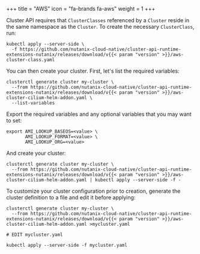 +++
title = "AWS"
icon = "fa-brands fa-aws"
weight = 1
+++

Cluster API requires that `ClusterClasses` referenced by a `Cluster` reside in the same namespace as the `Cluster`. To
create the necessary `ClusterClass`, run:

```shell
kubectl apply --server-side \
  -f https://github.com/nutanix-cloud-native/cluster-api-runtime-extensions-nutanix/releases/download/v{{< param "version" >}}/aws-cluster-class.yaml
```

You can then create your cluster. First, let's list the required variables:

```shell
clusterctl generate cluster my-cluster \
  --from https://github.com/nutanix-cloud-native/cluster-api-runtime-extensions-nutanix/releases/download/v{{< param "version" >}}/aws-cluster-cilium-helm-addon.yaml \
  --list-variables
```

Export the required variables and any optional variables that you may want to set:

```shell
export AMI_LOOKUP_BASEOS=<value> \
       AMI_LOOKUP_FORMAT=<value> \
       AMI_LOOKUP_ORG=<value>
```

And create your cluster:

```shell
clusterctl generate cluster my-cluster \
  --from https://github.com/nutanix-cloud-native/cluster-api-runtime-extensions-nutanix/releases/download/v{{< param "version" >}}/aws-cluster-cilium-helm-addon.yaml | kubectl apply --server-side -f -
```

To customize your cluster configuration prior to creation, generate the cluster definition to a file and edit it before applying:

```shell
clusterctl generate cluster my-cluster \
  --from https://github.com/nutanix-cloud-native/cluster-api-runtime-extensions-nutanix/releases/download/v{{< param "version" >}}/aws-cluster-cilium-helm-addon.yaml >mycluster.yaml

# EDIT mycluster.yaml

kubectl apply --server-side -f mycluster.yaml
```
